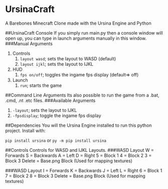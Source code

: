 # UrsinaCraft
A Barebones Minecraft Clone made with the Ursina Engine and Python

##UrsinaCraft Console
If you simply run main.py then a console window will open up, you can type in launch arguments manually in this window.
###Manual Arguments
1. Controls
   1. `layout wasd`; sets the layout to WASD (default)
   2. `layout ijkl`; sets the layout to IJKL
2. HUD
   1. `fps on/off`; toggles the ingame fps display (default=> off)
3. Launch
   1. `run`; starts the game

##Command Line Arguments
Its also possible to run the game from a .bat, .cmd, .nt .etc files.
###Available Arguments
1. `-layout`; sets the layout to IJKL
2. `-fpsdisplay`; toggle the ingame fps display

##Dependencies
You will the Ursina Engine installed to run this python project.
Install with:

`pip install ursina`
or
`py -m pip install ursina`

##Controls
Controls for WASD and IJKL Layouts.
###WASD Layout
W = Forwards
S = Backwards
A = Left
D = Right
5 = Block 1
4 = Block 2
3 = Block 3
Delete = Base.png Block (Used for mapping textures)

###WASD Layout
I = Forwards
K = Backwards
J = Left
L = Right
6 = Block 1
7 = Block 2
8 = Block 3
Delete = Base.png Block (Used for mapping textures)

